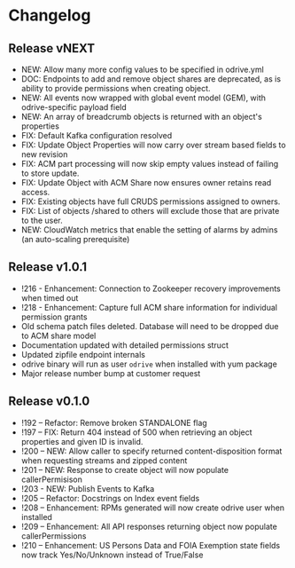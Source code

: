 Changelog
=========

Release vNEXT
------------

* NEW: Allow many more config values to be specified in odrive.yml
* DOC: Endpoints to add and remove object shares are deprecated, as is ability to provide permissions when creating object.
* NEW: All events now wrapped with global event model (GEM), with odrive-specific payload field
* NEW: An array of breadcrumb objects is returned with an object's properties
* FIX: Default Kafka configuration resolved
* FIX: Update Object Properties will now carry over stream based fields to new revision
* FIX: ACM part processing will now skip empty values instead of failing to store update.
* FIX: Update Object with ACM Share now ensures owner retains read access.
* FIX: Existing objects have full CRUDS permissions assigned to owners.
* FIX: List of objects /shared to others will exclude those that are private to the user. 
* NEW: CloudWatch metrics that enable the setting of alarms by admins (an auto-scaling prerequisite)

Release v1.0.1
--------------

* !216 - Enhancement: Connection to Zookeeper recovery improvements when timed out
* !218 - Enhancement: Capture full ACM share information for individual permission grants
* Old schema patch files deleted. Database will need to be dropped due to ACM share model
* Documentation updated with detailed permissions struct
* Updated zipfile endpoint internals
* odrive binary will run as user `odrive` when installed with yum package
* Major release number bump at customer request

Release v0.1.0
--------------

* !192 – Refactor: Remove broken STANDALONE flag
* !197 – FIX: Return 404 instead of 500 when retrieving an object properties and given ID is invalid.
* !200 – NEW: Allow caller to specify returned content-disposition format when requesting streams and zipped content
* !201 – NEW: Response to create object will now populate callerPermisison
* !203 - NEW: Publish Events to Kafka
* !205 – Refactor: Docstrings on Index event fields
* !208 – Enhancement: RPMs generated will now create odrive user when installed
* !209 – Enhancement: All API responses returning object now populate callerPermissions
* !210 – Enhancement: US Persons Data and FOIA Exemption state fields now track Yes/No/Unknown instead of True/False
